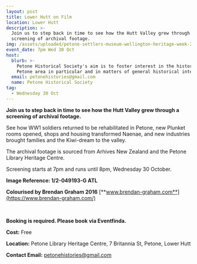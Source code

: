 ```yaml
---
layout: post
title: Lower Hutt on Film
location: Lower Hutt
description: >-
  Join us to step back in time to see how the Hutt Valley grew through a
  screening of archival footage. 
img: /assets/uploaded/petone-settlers-museum-wellington-heritage-week-2019.jpg
event_date: 7pm Wed 30 Oct
host:
  blurb: >-
    Petone Historical Society's aim is to foster interest in the history of the
    Petone area in particular and in matters of general historical interest.
  email: petonehistories@gmail.com
  name: Petone Historical Society
tag:
  - Wednesday 30 Oct
---
```

**Join us to step back in time to see how the Hutt Valley grew through a screening of archival footage.** 

See how WW1 soldiers returned to be rehabilitated in Petone, new Plunket rooms opened, shops and housing transformed Naenae, and new industries brought families and the Kiwi-dream to the valley. 

The archival footage is sourced from Arhives New Zealand and the Petone Library Heritage Centre. 

Screening starts at 7pm and runs until 8pm, Wednesday 30 October.

**Image Reference: 1/2-049193-G ATL**

**Colourised by 
Brendan Graham 2016** [**www.brendan-graham.com**](https://www.brendan-graham.com/)

<br>

**Booking is required. Please book via Eventfinda.**

**Cost:** Free

**Location:** Petone Library Heritage Centre, 7 Britannia St, Petone, Lower Hutt

**Contact Email:** petonehistories@gmail.com
